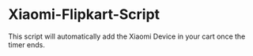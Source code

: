 Xiaomi-Flipkart-Script
======================

This script will automatically add the Xiaomi Device in your cart once the timer ends.
